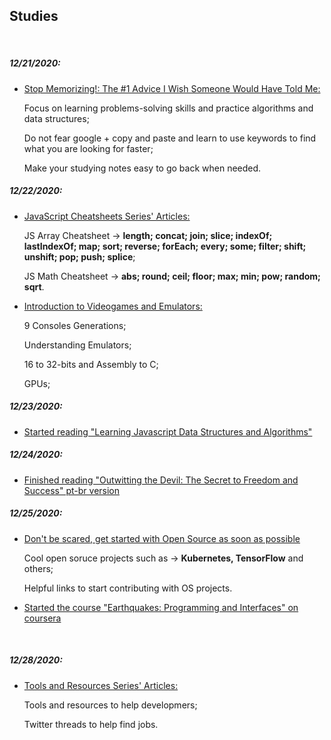 ## Studies

<br>

##### 12/21/2020:

- [Stop Memorizing!: The #1 Advice I Wish Someone Would Have Told Me:](https://dev.to/brendamichellle/stop-memorizing-the-1-advice-i-wish-someone-would-have-told-me-5cnj)

  Focus on learning problems-solving skills and practice algorithms and data structures;

  Do not fear google + copy and paste and learn to use keywords to find what you are looking for faster;

  Make your studying notes easy to go back when needed.
  <br>

##### 12/22/2020:

- [JavaScript Cheatsheets Series' Articles:](https://dev.to/sakhnyuk/series/10123)

  JS Array Cheatsheet -> <strong>length; concat; join; slice; indexOf; lastIndexOf; map; sort; reverse; forEach; every; some; filter; shift; unshift; pop; push; splice</strong>;

  JS Math Cheatsheet -> <strong>abs; round; ceil; floor; max; min; pow; random; sqrt</strong>.
  <br>

- [Introduction to Videogames and Emulators:](https://youtu.be/vUqLLpUJ47s)

  9 Consoles Generations;

  Understanding Emulators;

  16 to 32-bits and Assembly to C;

  GPUs;
  <br>
  
##### 12/23/2020:

- [Started reading "Learning Javascript Data Structures and Algorithms"](https://www.amazon.com.br/Learning-JavaScript-Data-Structures-Algorithms/dp/1783554878)
  <br>
  
##### 12/24/2020:

- [Finished reading "Outwitting the Devil: The Secret to Freedom and Success" pt-br version](https://www.amazon.com/Mais-Esperto-Que-Diabo-Liberdade/dp/8568014003)
  <br>
  
##### 12/25/2020:

- [Don't be scared, get started with Open Source as soon as possible](https://dev.to/manvendrajpoot/don-t-be-scared-get-started-with-open-source-as-soon-as-possible-1g7b)

  Cool open soruce projects such as -> <strong>Kubernetes, TensorFlow</strong> and others;

  Helpful links to start contributing with OS projects.
  <br>
  
- [Started the course "Earthquakes: Programming and Interfaces" on coursera](https://www.coursera.org/learn/java-programming-design-principles)

  <br>
  
##### 12/28/2020:

- [Tools and Resources Series' Articles:](https://dev.to/denicmarko/series/10095)

  Tools and resources to help developmers;

  Twitter threads to help find jobs.
  <br>
 
